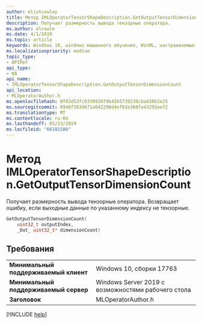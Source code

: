```yaml
---
author: eliotcowley
title: Метод IMLOperatorTensorShapeDescription.GetOutputTensorDimensionCount
description: Получает размерность вывода тензорные оператора.
ms.author: elcowle
ms.date: 4/1/2019
ms.topic: article
keywords: Windows 10, windows машинного обучения, WinML, настраиваемые операторы, GetOutputTensorDimensionCount
ms.localizationpriority: medium
topic_type:
- APIRef
api_type:
- NA
api_name:
- IMLOperatorTensorShapeDescription.GetOutputTensorDimensionCount
api_location:
- MLOperatorAuthor.h
ms.openlocfilehash: 0f03d53fc9339930f9b42b5739230cba420b2e25
ms.sourcegitcommit: 6948f383d671a042290d4ef83e360fa43292eef2
ms.translationtype: MT
ms.contentlocale: ru-RU
ms.lasthandoff: 05/23/2019
ms.locfileid: "66181586"
---
```

# <a name="imloperatortensorshapedescriptiongetoutputtensordimensioncount-method"></a>Метод IMLOperatorTensorShapeDescription.GetOutputTensorDimensionCount

Получает размерность вывода тензорные оператора. Возвращает ошибку, если выходные данные по указанному индексу не тензорные.

```cpp
GetOutputTensorDimensionCount(
    uint32_t outputIndex, 
    _Out_ uint32_t* dimensionCount)
```

## <a name="requirements"></a>Требования

| | |
|-|-|
| **Минимальный поддерживаемый клиент** | Windows 10, сборки 17763 |
| **Минимальный поддерживаемый сервер** | Windows Server 2019 с возможностями рабочего стола |
| **Заголовок** | MLOperatorAuthor.h |

[!INCLUDE [help](../../includes/get-help.md)]
